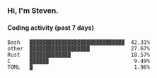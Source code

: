 ### Hi, I'm Steven.

#### Coding activity (past 7 days)
```
Bash   ▓▓▓▓▓▓▓▓▓▓▓▓▓▓▓▓▓▓▓▓▓▓▓▓▓▓▓▓▓▓  42.31%
other  ▓▓▓▓▓▓▓▓▓▓▓▓▓▓▓▓▓▓▓             27.67%
Rust   ▓▓▓▓▓▓▓▓▓▓▓▓▓                   18.57%
C      ▓▓▓▓▓▓                           9.49%
TOML   ▓                                1.96%
```
